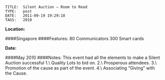     
    TITLE: 	Silent Auction – Room to Read	
    TYPE: 	post	
    DATE: 	2011-09-19 19:29:18	
    TAGS: 	2010	


**Location:**

####Singapore
####Features:
80 Communicators
300 Smart cards

**Date:**

####May 2010
####Notes:
This event had all the elements to make a Silent Auction successful
1.\	Quality Lots to bid on.
2.\	Prosperous attendees.
3.\	Promotion of the cause as part of the event.
4.\	Associating  “Giving” with the Cause.

































